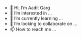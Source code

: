 - 👋 Hi, I’m Aadit Garg
- 👀 I’m interested in ...
- 🌱 I’m currently learning ...
- 💞️ I’m looking to collaborate on ...
- 📫 How to reach me ...

<!---
aaditgargs/aaditgargs is a ✨ special ✨ repository because its `README.md` (this file) appears on your GitHub profile.
You can click the Preview link to take a look at your changes.
--->
